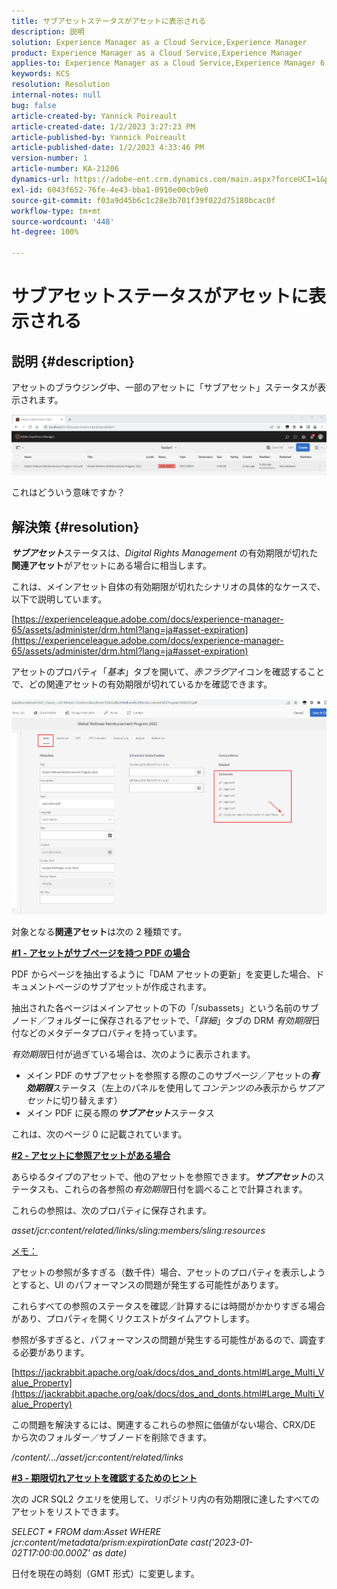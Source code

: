 ```yaml
---
title: サブアセットステータスがアセットに表示される
description: 説明
solution: Experience Manager as a Cloud Service,Experience Manager
product: Experience Manager as a Cloud Service,Experience Manager
applies-to: Experience Manager as a Cloud Service,Experience Manager 6.5,Experience Manager
keywords: KCS
resolution: Resolution
internal-notes: null
bug: false
article-created-by: Yannick Poireault
article-created-date: 1/2/2023 3:27:23 PM
article-published-by: Yannick Poireault
article-published-date: 1/2/2023 4:33:46 PM
version-number: 1
article-number: KA-21206
dynamics-url: https://adobe-ent.crm.dynamics.com/main.aspx?forceUCI=1&pagetype=entityrecord&etn=knowledgearticle&id=b9a935ed-b18a-ed11-81ac-6045bd006ce9
exl-id: 6043f652-76fe-4e43-bba1-0910e00cb9e0
source-git-commit: f03a9d45b6c1c28e3b701f39f022d75180bcac0f
workflow-type: tm+mt
source-wordcount: '448'
ht-degree: 100%

---
```


# サブアセットステータスがアセットに表示される

## 説明 {#description}


アセットのブラウジング中、一部のアセットに「サブアセット」ステータスが表示されます。

![](assets/___798b0791-ba8a-ed11-81ac-6045bd006ce9___.png)

これはどういう意味ですか？


## 解決策 {#resolution}


<b>*サブアセット</b>*&#x200B;ステータスは、*Digital Rights Management* の有効期限が切れた<b>関連アセット</b>がアセットにある場合に相当します。

これは、メインアセット自体の有効期限が切れたシナリオの具体的なケースで、以下で説明しています。

[https://experienceleague.adobe.com/docs/experience-manager-65/assets/administer/drm.html?lang=ja#asset-expiration](https://experienceleague.adobe.com/docs/experience-manager-65/assets/administer/drm.html?lang=ja#asset-expiration)

アセットのプロパティ「*基本*」タブを開いて、*赤フラグ*&#x200B;アイコンを確認することで、どの関連アセットの有効期限が切れているかを確認できます。

![](assets/6269940b-b98a-ed11-81ac-6045bd006ce9.png)



対象となる<b>関連アセット</b>は次の 2 種類です。

<u><b>#1 - アセットがサブページを持つ PDF の場合</b></u>

PDF からページを抽出するように「DAM アセットの更新」を変更した場合、ドキュメントページのサブアセットが作成されます。

抽出された各ページはメインアセットの下の「/subassets」という名前のサブノード／フォルダーに保存されるアセットで、「*詳細*」タブの DRM *有効期限*&#x200B;日付などのメタデータプロパティを持っています。

*有効期限*&#x200B;日付が過ぎている場合は、次のように表示されます。

- メイン PDF のサブアセットを参照する際のこのサブページ／アセットの&#x200B;<b>*有効期限</b>*&#x200B;ステータス（左上のパネルを使用して&#x200B;*コンテンツのみ*&#x200B;表示から&#x200B;*サブアセット*&#x200B;に切り替えます）
- メイン PDF に戻る際の&#x200B;<b>*サブアセット</b>*&#x200B;ステータス


これは、次のページ 0 に記載されています。



<u><b>#2 - アセットに参照アセットがある場合</b></u>

あらゆるタイプのアセットで、他のアセットを参照できます。<b>*サブアセット</b>*&#x200B;のステータスも、これらの各参照の&#x200B;*有効期限*&#x200B;日付を調べることで計算されます。

これらの参照は、次のプロパティに保存されます。

*asset/jcr:content/related/links/sling:members/sling:resources*

<u>メモ：</u>

アセットの参照が多すぎる（数千件）場合、アセットのプロパティを表示しようとすると、UI のパフォーマンスの問題が発生する可能性があります。

これらすべての参照のステータスを確認／計算するには時間がかかりすぎる場合があり、プロパティを開くリクエストがタイムアウトします。

参照が多すぎると、パフォーマンスの問題が発生する可能性があるので、調査する必要があります。

[https://jackrabbit.apache.org/oak/docs/dos_and_donts.html#Large_Multi_Value_Property](https://jackrabbit.apache.org/oak/docs/dos_and_donts.html#Large_Multi_Value_Property)

この問題を解決するには、関連するこれらの参照に価値がない場合、CRX/DE から次のフォルダー／サブノードを削除できます。

*/content<b></b>/.../asset/jcr:content/related/links*



<u><b>#3 - 期限切れアセットを確認するためのヒント</b></u>

次の JCR SQL2 クエリを使用して、リポジトリ内の有効期限に達したすべてのアセットをリストできます。

*SELECT * FROM dam:Asset WHERE jcr:content/metadata/prism:expirationDate  cast(&#39;2023-01-02T17:00:00.000Z&#39; as date)*



日付を現在の時刻（GMT 形式）に変更します。
